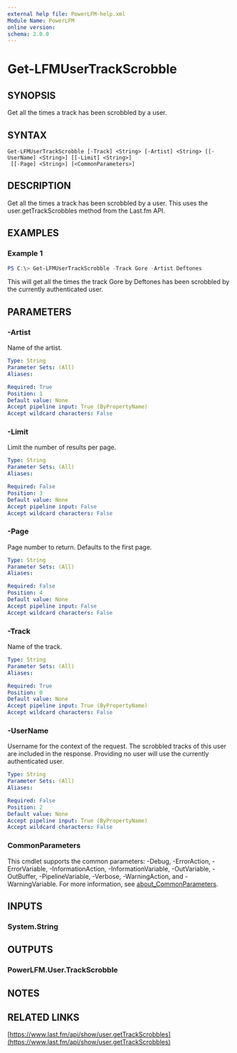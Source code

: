 ```yaml
---
external help file: PowerLFM-help.xml
Module Name: PowerLFM
online version:
schema: 2.0.0
---
```


# Get-LFMUserTrackScrobble

## SYNOPSIS
Get all the times a track has been scrobbled by a user.

## SYNTAX

```
Get-LFMUserTrackScrobble [-Track] <String> [-Artist] <String> [[-UserName] <String>] [[-Limit] <String>]
 [[-Page] <String>] [<CommonParameters>]
```

## DESCRIPTION
Get all the times a track has been scrobbled by a user. This uses the user.getTrackScrobbles method from the Last.fm API.

## EXAMPLES

### Example 1
```powershell
PS C:\> Get-LFMUserTrackScrobble -Track Gore -Artist Deftones
```

This will get all the times the track Gore by Deftones has been scrobbled by the currently authenticated user.

## PARAMETERS

### -Artist
Name of the artist.

```yaml
Type: String
Parameter Sets: (All)
Aliases:

Required: True
Position: 1
Default value: None
Accept pipeline input: True (ByPropertyName)
Accept wildcard characters: False
```

### -Limit
Limit the number of results per page.

```yaml
Type: String
Parameter Sets: (All)
Aliases:

Required: False
Position: 3
Default value: None
Accept pipeline input: False
Accept wildcard characters: False
```

### -Page
Page number to return. Defaults to the first page.

```yaml
Type: String
Parameter Sets: (All)
Aliases:

Required: False
Position: 4
Default value: None
Accept pipeline input: False
Accept wildcard characters: False
```

### -Track
Name of the track.

```yaml
Type: String
Parameter Sets: (All)
Aliases:

Required: True
Position: 0
Default value: None
Accept pipeline input: True (ByPropertyName)
Accept wildcard characters: False
```

### -UserName
Username for the context of the request. The scrobbled tracks of this user are included in the response. Providing no user will use the currently authenticated user.

```yaml
Type: String
Parameter Sets: (All)
Aliases:

Required: False
Position: 2
Default value: None
Accept pipeline input: True (ByPropertyName)
Accept wildcard characters: False
```

### CommonParameters
This cmdlet supports the common parameters: -Debug, -ErrorAction, -ErrorVariable, -InformationAction, -InformationVariable, -OutVariable, -OutBuffer, -PipelineVariable, -Verbose, -WarningAction, and -WarningVariable. For more information, see [about_CommonParameters](http://go.microsoft.com/fwlink/?LinkID=113216).

## INPUTS

### System.String

## OUTPUTS

### PowerLFM.User.TrackScrobble

## NOTES

## RELATED LINKS

[https://www.last.fm/api/show/user.getTrackScrobbles](https://www.last.fm/api/show/user.getTrackScrobbles)
